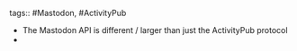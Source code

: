 tags:: #Mastodon, #ActivityPub

- The Mastodon API is different / larger than just the ActivityPub protocol
-